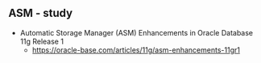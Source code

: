 ## ASM - study
* Automatic Storage Manager (ASM) Enhancements in Oracle Database 11g Release 1 
  * https://oracle-base.com/articles/11g/asm-enhancements-11gr1

